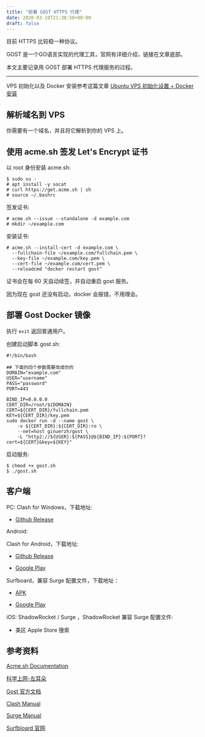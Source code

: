 ```yaml
---
title: "部署 GOST HTTPS 代理"
date: 2020-03-18T21:38:50+08:00
draft: false
---
```


目前 HTTPS 比较稳一种协议。

GOST 是一个GO语言实现的代理工具，官网有详细介绍，链接在文章底部。

本文主要记录用 GOST 部署 HTTPS 代理服务的过程。

---

VPS 初始化以及 Docker 安装参考这篇文章 [Ubuntu VPS 初始化设置 + Docker安装](/posts/ubuntu-server-initiation-and-docker-installation)

## 解析域名到 VPS

你需要有一个域名，并且将它解析到你的 VPS 上。

## 使用 acme.sh 签发 Let's Encrypt 证书

以 root 身份安装 acme.sh:

    $ sudo su -
    # apt install -y socat
    # curl https://get.acme.sh | sh
    # source ~/.bashrc

签发证书:

    # acme.sh --issue --standalone -d example.com
    # mkdir ~/example.com

安装证书:

    # acme.sh --install-cert -d example.com \
      --fullchain-file ~/example.com/fullchain.pem \
      --key-file ~/example.com/key.pem \
      --cert-file ~/example.com/cert.pem \
      --reloadcmd "docker restart gost"

证书会在每 60 天自动续签，并自动重启 gost 服务。

因为现在 gost 还没有启动，docker 会报错，不用理会。

## 部署 Gost Docker 镜像

执行 `exit` 返回普通用户。

创建启动脚本 gost.sh:

    #!/bin/bash

    ## 下面的四个参数需要改成你的
    DOMAIN="example.com"
    USER="username"
    PASS="password"
    PORT=443

    BIND_IP=0.0.0.0
    CERT_DIR=/root/${DOMAIN}
    CERT=${CERT_DIR}/fullchain.pem
    KEY=${CERT_DIR}/key.pem
    sudo docker run -d --name gost \
        -v ${CERT_DIR}:${CERT_DIR}:ro \
        --net=host ginuerzh/gost \
        -L "http2://${USER}:${PASS}@${BIND_IP}:${PORT}?cert=${CERT}&key=${KEY}"

启动服务:

    $ chmod +x gost.sh
    $ ./gost.sh

## 客户端

PC: Clash for Windows，下载地址:

*  [Github Release](https://github.com/Fndroid/clash_for_windows_pkg/releases)

Android:

Clash for Android，下载地址:

* [Github Release](https://github.com/Kr328/ClashForAndroid/releases)

* [Google Play](https://play.google.com/store/apps/details?id=com.github.kr328.clash)

Surfboard，兼容 Surge 配置文件，下载地址：

* [APK](https://apkpure.com/surfboard/com.getsurfboard)

* [Google Play](https://play.google.com/store/apps/details?id=com.getsurfboard)

iOS: ShadowRocket / Surge ，ShadowRocket 兼容 Surge 配置文件:

* 美区 Apple Store 搜索

## 参考资料

[Acme.sh Documentation](https://github.com/acmesh-official/acme.sh)

[科学上网-左耳朵](https://haoel.github.io/)

[Gost 官方文档](https://docs.ginuerzh.xyz/gost/tls/)

[Clash Manual](https://github.com/Dreamacro/clash)

[Surge Manual](https://manual.nssurge.com/)

[Surfbloard 官网](https://manual.getsurfboard.com/)
